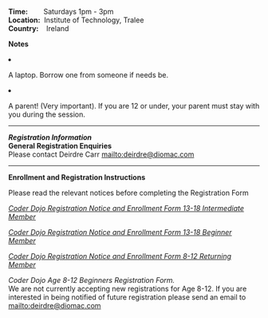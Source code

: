 <b>Time:</b>        Saturdays 1pm - 3pm  
<b>Location:</b>  Institute of Technology, Tralee  
<b>Country:</b>    Ireland  
  
  
<b>Notes</b>  

<li>

A laptop. Borrow one from someone if needs be.  

<li>

A parent\! (Very important). If you are 12 or under, your parent must
stay with you during the session.  
  

<hr>

<b><i>Registration Information</i></b>  
<b>General Registration Enquiries</b>  
Please contact Deirdre Carr
[mailto:deirdre@diomac.com](mailto:deirdre@diomac.com)  
  

<hr>

<b>Enrollment and Registration Instructions</b>  
  
Please read the relevant notices before completing the Registration
Form  
  
[<i>Coder Dojo Registration Notice and Enrollment Form 13-18
Intermediate
Member</i>](https://docs.google.com/document/d/1yw1tluwoVMPLT8C799Trx9reAQQnpjvrzQ-IDK7b-rw/pub)  
  
[<i>Coder Dojo Registration Notice and Enrollment Form 13-18 Beginner
Member</i>](https://docs.google.com/document/d/1ZzeiWv_qYb14jM2nuUn_thtLHV_6JbswUtcF5hnHFec/pub)  
  
[<i>Coder Dojo Registration Notice and Enrollment Form 8-12 Returning
Member</i>](https://docs.google.com/document/d/1Keo764H0ZhGSD9a7vD7qsOZUuprhin4SGtNO2BZGdT4/pub)  
  
<i>Coder Dojo Age 8-12 Beginners Registration Form.</i>  
We are not currently accepting new registrations for Age 8-12. If you
are interested in being notified of future registration please send an
email to [mailto:deirdre@diomac.com](mailto:deirdre@diomac.com)
